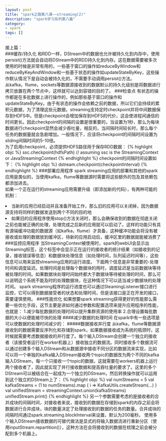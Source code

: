 ```yaml
---
layout: post
title: "spark之路第八课——streaming(2)"
description: "spark学习系列第八篇"
category: 
- spark
tags: []
---
```



接上篇：  
###缓存/持久化
和RDD一样，DStream中的数据也允许被持久化到内存中，使用persist()方法就会自动将DStream中的RDD持久化到内存。这在数据需要被多次使用的时候是非常有用的，一些基于窗口的操作如reduceByWindow和reduceByKeyAndWindow和一些基于状态的操作如updateStateByKey，这些操作默认情况下是自动会被持久化的，不需要手动调用persist()方法。  
从kafka，flume，sockets等数据源接收到的数据默认的持久化级别是将数据进行拷贝放置在两个节点中，这样就可以达到容错的目的了。
###检查点
有状态的操作都是在多批数据上进行操作的，例如那些基于窗口的操作和updateStateByKey。由于有状态的操作会依赖之前的数据，所以它们会持续的累积元数据，为了清理这些元数据，streaming支持定时checkpoint并将中间数据保存到HDFS中。但是checkpoint会增加保存到HDFS的代价，这会使进程间通信的时间更长。因此checkpoint的间隔的设置是很重要的，当设置为1秒，那么为每块数据进行checkpoint显然会减少吞吐量，相反的，当间隔时间较长时，那么每个任务的数据量就会急剧增加。一般情况下，应该将checkpoint的间隔时间设置为sliding间隔时间的5-10倍。  
为了启用checkpoint，必须提供HDFS路径用于保存RDD数据：
{% highlight objc %}
ssc.checkpoint(hdfsPath) // assuming ssc is the StreamingContext or JavaStreamingContext
{% endhighlight %}
checkpoint的间隔时间设置如下：
{% highlight objc %}
dstream.checkpoint(checkpointInterval)
{% endhighlight %}
###部署应用程序
spark streaming应用的部署和其他的spark应用是类似的，当使用kafka，flume等数据源时需要将这些额外的包及其依赖包都添加进去。  
如果一个正在运行的streaming应用需要升级（即添加新的代码），有两种可能的机制：
<li>当新的应用已经启动并且准备开始工作，那么旧的应用可以关闭掉，因为数据源支持将同样的数据发送到两个不同的目的地
<li>如果旧的应用程序使用stop()方法关闭时，那么会确保收到的数据在彻底关闭之前也能被正确的处理，处理完成之后新的应用就可以启动了。这样的功能只有具有源端缓冲功能的数据源（如kafka，flume）才具备，这种缓冲功能会将没有被接收或处理的数据放到缓冲区，待新的应用启动后，缓冲区里的数据就能被消费了
###监控应用程序
当StreamingContext被使用时，spark的webUI会显示出Streaming标签，这个标签中会显示正在运行的接收者的统计结果（如接收到的记录，接收错误等信息）和数据块处理信息（如处理时间，队列延迟时间等），这些信息可以用来监控streaming应用的运行进度。  
下面两个信息是非常重要的-处理时间和调度延迟。处理时间是处理每个数据块的用时，调度延迟是当前数据块等待被处理的时间。如果数据块处理时间始终都大于数据块等待被处理的时间，那么可以说明这个系统不能及时的处理数据块，在这种情况下可以适当减少数据块的处理时间。  
spark streaming程序的运行进度也可以通过SteamingListener接口进行监控，它可以得到数据接受者的状态和处理时间，但是该接口是正在开发的接口，需要谨慎使用。
###性能优化
如果想要spark streaming获得更好的性能那么需要一些优化手段，这节主要是讲如何通过参数和配置选项来提升应用程序的性能，也就是：  
1.减少每批数据的处理时间以提升集群资源的使用率  
2.合理设置每批数据的大小以便能被尽快的处理
####减少数据的处理时间
在spark中有一些选项是可以使数据的处理时间减少的：
#####数据接收并行度
从kafka，flume等数据源接收到的数据需要反序列化和存储到spark，如果数据接收成为系统的瓶颈时，这时候就需要考虑数据接收的并行度了。每个输入DStream会创建一个独立的接收者（该接受者运行在worker机器上）接收独立的数据流。同时接收多个数据流可以通过创建多个输入DStream和从数据源中接收不同分区的数据流来实现，比如可以将一个单独的kafka输入DStream接收两个topic的数据改为两个不同的kafka输入DStream，每一个只接收一个topic的数据，这就需要在workers机器上运行两个接收者了，因此就实现了并行接收数据和提高吞吐量的要求了。这里的多个DStream可以被结合在一起成为一个独立的DStream，然后转换操作就可以运用到这个独立的DStream上了：
{% highlight objc %}
val numStreams = 5
val kafkaStreams = (1 to numStreams).map { i => KafkaUtils.createStream(...) }
val unifiedStream = streamingContext.union(kafkaStreams)
unifiedStream.print()
{% endhighlight %}
另一个参数需要考虑的是接收者的合并成块的间隔时间，对接收者来说，接收到的数据在存储到spark的内存之前会将数据进行合并成块，块的数量决定了处理接收到的数据的任务的数量。合并成块的间隔时间通过spark.streaming.blockInterval来设置，默认为200毫秒。  
使用多个输入DStream接收数据的可替代做法是显式的将输入数据流进行重新分区（使用inputStream.repartition(<number of partitions>)），这种方法在会将接收到的数据在梳理之前会被分配到多个机器上。